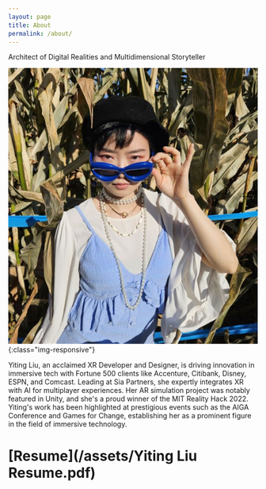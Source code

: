```yaml
---
layout: page
title: About
permalink: /about/
---
```


Architect of Digital Realities and Multidimensional Storyteller

![/assets/profile_square.jpg](/assets/profile_square.jpg){:class="img-responsive"}

 Yiting Liu, an acclaimed XR Developer and Designer, is driving innovation in immersive tech with Fortune 500 clients like Accenture, Citibank, Disney, ESPN, and Comcast. Leading at Sia Partners, she expertly integrates XR with AI for multiplayer experiences. Her AR simulation project was notably featured in Unity, and she's a proud winner of the MIT Reality Hack 2022. Yiting's work has been highlighted at prestigious events such as the AIGA Conference and Games for Change, establishing her as a prominent figure in the field of immersive technology.


# [Resume](/assets/Yiting Liu Resume.pdf)


<style>
mark {
	background-color: transparent;
}

img {
	max-width: 100%;
}
.column-list {
	display: block;
}

#twofive{
    width:100%;
	
}
#sevenfive{
    width:100%;
}
.column-resume {
	padding: 0 0.5em;
}



 @media only screen and (min-width:600px){
img {
    max-height: 100vh;
	object-fit: contain;
}
    
.column-list {
	display: flex;
	justify-content: space-between;
}

#twofive{
    width:30%;
}
#sevenfive{
    width:70%;
}
.column-resume {
	padding: 0 1em;
}

 }

.highlight-red {
	color: rgb(224,62,62);
}

.highlight-red_background {
	background: rgb(251,228,228);
}
.block-color-default {
	color: inherit;
	fill: inherit;
}

.block-color-red {
	color: rgb(224,62,62);
	fill: rgb(224,62,62);
}
.block-color-red_background {
	background: rgb(251,228,228);
}
    </style>
<!-- 
<div class="page-body"><div  class="column-list"><div  id="sevenfive" class="column-resume"><h2 id="4e6b8af1-a6d0-48b6-af4f-33c5e74b9a2d" class="">Creative Technologist </h2><figure  class="image"><a href="/about"><img style="width:288px" src="/assets/logo_yiting.png"/></a></figure><hr/><h2  class="">Work Experiences </h2><h3  class="block-color-red"><mark class="highlight-red"><strong>Creative Technologist </strong></mark></h3><p  class="block-color-red"><strong>Future Colossal | July. 2021 - Present</strong></p><p  class="">Execute Unity Development and Computer Vision with depth sensors, UDP communication, and projection mapping.</p><p id="278668a1-a23c-4525-9281-ec1647c32800" class="">Build customizable tools in Unity dynamically for style transfer applications, green/blue screen keying, and scene management.</p><p  class="">Successfully led and deployed two immersive experiences within two months.</p><h3 class=""><mark class="highlight-red"><strong>Graduate Assistant (Code!1 &amp; Code!2)</strong></mark></h3><p  class="block-color-red"><strong>NYU ITP | Sep. 2020 - Present</strong></p><p id="33efca74-1120-46be-bda7-08ff54d64ef0" class="">Utilize Google Classroom and forum to grade students and give them detailed feedback weekly on the creative coding tool p5.js.</p><h3  class="block-color-red"><strong>AR Developer</strong></h3><p id="c8d02f32-b24e-481f-998b-2624bb03b071" class="block-color-red"><a href="https://www.resilience2032.com/"><strong>Resilience 2032</strong></a><strong> | Jun. 2020 - Oct. 2020</strong></p><p  class="">Implemented <a href="https://www.linkedin.com/in/yitingliu97/detail/treasury/position:1685345739/?entityUrn=urn%3Ali%3Afsd_profileTreasuryMedia%3A(ACoAABqc-fwBL0MHQ0hDixdB6_ueu5bDffp9Dhs%2C1602814321830)&amp;parentEntityUrn=urn%3Ali%3Afsd_profilePosition%3A(ACoAABqc-fwBL0MHQ0hDixdB6_ueu5bDffp9Dhs%2C1685345739)&amp;section=position%3A1685345739&amp;treasuryCount=1&amp;lipi=urn%3Ali%3Apage%3Ad_flagship3_profile_view_base%3B206ufDqXSkuUY6gUSnOgIA%3D%3D&amp;licu=urn%3Ali%3Acontrol%3Ad_flagship3_profile_view_base-treasury_thumbnail_cell">four AR filters</a> to enhance the social media immersive experience for the 2032 narrative.</p><p  class="">Introduced creative directions to improve the outreach to the targeted audience.</p><h3 id="3302af03-e477-47cf-abb3-8ca7119c63d3" class="block-color-red"><strong>Web AR Developer</strong></h3><p id="fc488069-c708-4ecc-9cfc-d7ef7cd7b055" class="block-color-red"><a href="https://octaviaxr.github.io/"><strong>Octavia Immersive</strong></a><strong> | Jun. 2020 - Oct. 2020</strong></p><p class="">Implemented web AR using head tracking tools in three.js for <a href="https://www.linkedin.com/in/yitingliu97/detail/treasury/position:1684077434/?entityUrn=urn%3Ali%3Afsd_profileTreasuryMedia%3A(ACoAABqc-fwBL0MHQ0hDixdB6_ueu5bDffp9Dhs%2C1602597014383)&amp;parentEntityUrn=urn%3Ali%3Afsd_profilePosition%3A(ACoAABqc-fwBL0MHQ0hDixdB6_ueu5bDffp9Dhs%2C1684077434)&amp;section=position%3A1684077434&amp;treasuryCount=1&amp;lipi=urn%3Ali%3Apage%3Ad_flagship3_profile_view_base%3BkJNkrjZbQtG3PUnV8OwBLw%3D%3D&amp;licu=urn%3Ali%3Acontrol%3Ad_flagship3_profile_view_base-treasury_thumbnail_cell">Electric Dreams Festival 2020</a>.</p><h3 id="846474be-7f2c-4d15-88df-4fc25d619027" class="block-color-red"><strong>Creative Technologist</strong></h3><p id="80d07947-f306-4ae0-a40b-3c15ad83c088" class="block-color-red"><a href="https://yitingliu.com/work/authentic-or-not.html"><strong>Authentic or Not</strong></a><strong> | Nov. 2019 - Dec. 2019 </strong></p><p  class="">Built an interactive game to learn recipes using Arduino and p5.js.</p><p   class="">Exhibited for ITP Winter Show 2019 &amp; Liberty Science Center for EWeek 2020.</p><p id="fa2106bc-aae5-4833-ac3d-4ff8c44207e7" class="">Attracted more than 3000 people with our game.</p><p id="278cc9be-4401-4913-9489-e14b6270d3a6" class="">
</p></div><div  style="width:25%" class="column"><h2 id="9f0fd1bb-79e1-46fd-831b-6c31b2bf4ef9" class="">Contact </h2><p   class="">+1 - (608)-580-2350</p><p  class="">yiting@yitingliu.com</p><p id="5f7a8681-8d97-4419-8565-6900dee88344" class=""><a href="https://www.linkedin.com/in/yitingliu97/">YitingLiu97</a></p><p id="fe044532-efbe-41aa-9e6b-b59ae787b418" class=""><a href="https://www.instagram.com/yliu.designs/">@yliu.designs</a></p><p id="487dff4e-a21e-408d-a374-076c9edc7cbb" class=""><a href="https://yitingliu.com/">www.yitingliu.com</a></p><h2 id="4fb12a41-0621-4311-ad89-591af736470b" class="">Education</h2><p id="cd21da55-c17f-4937-8011-896bef591516" class=""><mark class="highlight-red"><em><strong>New York University</strong></em></mark></p><p id="d190b53c-b043-4ef6-a4d2-b1477aa9f91a" class="">Master of Professional Studies - May 2021</p><p id="f949fe64-2b32-450e-be73-83804158a2a6" class=""><mark class="highlight-red"><em><strong>University of Wisconsin-Madison</strong></em></mark></p><p id="1e3cf325-90ee-4494-afcd-4640d09a3e5b" class="">Bachelor of Business Administration &amp; Letters and Science - May 2019</p><p id="4180becc-3f11-4c56-a3a2-bfcd46a802dc" class="">
</p><h2 id="e595d0e7-c8df-49d7-b49b-7f864a60a4b6" class="">Awards</h2><p id="19dc248b-6d17-4ba3-b047-444f4a79ec05" class=""><a href="https://devpost.com/software/lifelines">MIT Reality Hackathon Winner</a> - 2022</p><p id="8e8c2628-7846-40ad-af6b-d73b375bcd87" class=""><a href="https://erencaylak.itch.io/trial-day">ComplexityJam [Cash Award for Development]</a> - 2020</p><p id="43662811-9827-4b1c-9f00-4a0adeb43cd7" class="">Adobe Creative Jam [People’s Choice Award &amp; Runner Up for the Judges’ Award] - 2018</p><h2 id="eb77af5e-d85b-4aef-bd3c-f7dcedb94278" class="">Skills </h2><p id="dbea907b-2eb7-426c-bfe5-965f51ebdbcb" class=""><mark class="highlight-red"><strong>Web</strong></mark></p><p id="ecc6b894-c064-43d0-b759-6ad9adfe30e2" class="">HTML5, CSS, Javascript, mySQL, Node, DigitalOcean, Heroku, MongoDB, Glitch.</p><p id="9c37bd79-9263-4918-9cf7-688db7cec296" class=""><mark class="highlight-red"><strong>Software</strong></mark></p><p id="676dcb1e-06e7-43b4-8fa5-70fc7ab5c96b" class="">Unity, Unreal, Spark AR, Blender, Cinema4D, Adobe Creative Suite, Ableton Live, Max/MSP, Processing, Arduino.</p><p id="acff7416-9e20-462c-ba36-3b70fa9883ea" class=""><mark class="highlight-red"><strong>Others</strong></mark></p><p id="1ccf2b55-024b-4503-9773-79bc6dbba05c" class="">Computer Music, Machine Learning, Laser Cutting, Rapid Prototyping,
Product Design, Fabrication, Physical Computing, Creative Coding.</p><p id="13350063-21f2-4413-8ab1-d373de33cbe6" class="">
</p></div></div><p id="217281ee-2fee-45da-91e6-6b6cee106549" class=""> -->




